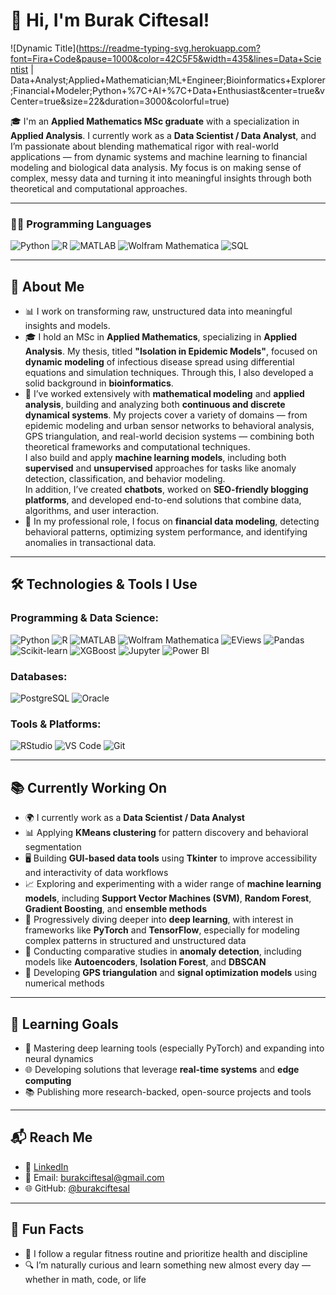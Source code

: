 # 👋 Hi, I'm Burak Ciftesal!

![Dynamic Title](https://readme-typing-svg.herokuapp.com?font=Fira+Code&pause=1000&color=42C5F5&width=435&lines=Data+Scientist | Data+Analyst;Applied+Mathematician;ML+Engineer;Bioinformatics+Explorer;Financial+Modeler;Python+%7C+AI+%7C+Data+Enthusiast&center=true&vCenter=true&size=22&duration=3000&colorful=true)

🎓 I'm an **Applied Mathematics MSc graduate** with a specialization in **Applied Analysis**. I currently work as a **Data Scientist / Data Analyst**, and I’m passionate about blending mathematical rigor with real-world applications — from dynamic systems and machine learning to financial modeling and biological data analysis. My focus is on making sense of complex, messy data and turning it into meaningful insights through both theoretical and computational approaches.

---

### 🧑‍💻 Programming Languages  
![Python](https://img.shields.io/badge/-Python-3776AB?style=flat-square&logo=python&logoColor=white)
![R](https://img.shields.io/badge/-R-276DC3?style=flat-square&logo=r&logoColor=white)
![MATLAB](https://img.shields.io/badge/-MATLAB-0076A8?style=flat-square&logo=Mathworks&logoColor=white)
![Wolfram Mathematica](https://img.shields.io/badge/-Mathematica-DD1100?style=flat-square)
![SQL](https://img.shields.io/badge/-SQL-4479A1?style=flat-square&logo=postgresql&logoColor=white)

---

## 🚀 About Me

- 📊 I work on transforming raw, unstructured data into meaningful insights and models.
- 🎓 I hold an MSc in **Applied Mathematics**, specializing in **Applied Analysis**. My thesis, titled **"Isolation in Epidemic Models"**, focused on **dynamic modeling** of infectious disease spread using differential equations and simulation techniques. Through this, I also developed a solid background in **bioinformatics**.
- 🧮 I’ve worked extensively with **mathematical modeling** and **applied analysis**, building and analyzing both **continuous and discrete dynamical systems**. My projects cover a variety of domains — from epidemic modeling and urban sensor networks to behavioral analysis, GPS triangulation, and real-world decision systems — combining both theoretical frameworks and computational techniques.  
  I also build and apply **machine learning models**, including both **supervised** and **unsupervised** approaches for tasks like anomaly detection, classification, and behavior modeling.  
  In addition, I’ve created **chatbots**, worked on **SEO-friendly blogging platforms**, and developed end-to-end solutions that combine data, algorithms, and user interaction.
- 💼 In my professional role, I focus on **financial data modeling**, detecting behavioral patterns, optimizing system performance, and identifying anomalies in transactional data.

---

## 🛠️ Technologies & Tools I Use

### Programming & Data Science:
![Python](https://img.shields.io/badge/Python-3776AB?style=flat&logo=python&logoColor=white)
![R](https://img.shields.io/badge/R-276DC3?style=flat&logo=r&logoColor=white)
![MATLAB](https://img.shields.io/badge/MATLAB-0076A8?style=flat&logo=Mathworks&logoColor=white)
![Wolfram Mathematica](https://img.shields.io/badge/Mathematica-DD1100?style=flat)
![EViews](https://img.shields.io/badge/EViews-003B6F?style=flat)
![Pandas](https://img.shields.io/badge/Pandas-150458?style=flat&logo=pandas&logoColor=white)
![Scikit-learn](https://img.shields.io/badge/Scikit--learn-F7931E?style=flat&logo=scikit-learn&logoColor=white)
![XGBoost](https://img.shields.io/badge/XGBoost-EC2025?style=flat)
![Jupyter](https://img.shields.io/badge/Jupyter-F37626?style=flat&logo=jupyter&logoColor=white)
![Power BI](https://img.shields.io/badge/PowerBI-F2C811?style=flat&logo=powerbi&logoColor=black)

### Databases:
![PostgreSQL](https://img.shields.io/badge/PostgreSQL-336791?style=flat&logo=postgresql&logoColor=white)
![Oracle](https://img.shields.io/badge/Oracle-F80000?style=flat&logo=oracle&logoColor=white)

### Tools & Platforms:
![RStudio](https://img.shields.io/badge/RStudio-75AADB?style=flat&logo=rstudio&logoColor=white)
![VS Code](https://img.shields.io/badge/VS_Code-007ACC?style=flat&logo=visual-studio-code&logoColor=white)
![Git](https://img.shields.io/badge/Git-F05032?style=flat&logo=git&logoColor=white)

---

## 📚 Currently Working On

- 🌍 I currently work as a **Data Scientist / Data Analyst**
- 📊 Applying **KMeans clustering** for pattern discovery and behavioral segmentation
- 🖥️ Building **GUI-based data tools** using **Tkinter** to improve accessibility and interactivity of data workflows
- 📈 Exploring and experimenting with a wider range of **machine learning models**, including **Support Vector Machines (SVM)**, **Random Forest**, **Gradient Boosting**, and **ensemble methods**
- 🤖 Progressively diving deeper into **deep learning**, with interest in frameworks like **PyTorch** and **TensorFlow**, especially for modeling complex patterns in structured and unstructured data
- 🧪 Conducting comparative studies in **anomaly detection**, including models like **Autoencoders**, **Isolation Forest**, and **DBSCAN**
- 📐 Developing **GPS triangulation** and **signal optimization models** using numerical methods

---

## 🎯 Learning Goals

- 🧠 Mastering deep learning tools (especially PyTorch) and expanding into neural dynamics
- 🌐 Developing solutions that leverage **real-time systems** and **edge computing**
- 📚 Publishing more research-backed, open-source projects and tools

---

## 📬 Reach Me

- 💼 [LinkedIn](https://www.linkedin.com/in/burakciftesal)
- 📧 Email: burakciftesal@gmail.com 
- 🌐 GitHub: [@burakciftesal](https://github.com/burakciftesal)

---

## 🎯 Fun Facts

- 💪 I follow a regular fitness routine and prioritize health and discipline
- 🔍 I’m naturally curious and learn something new almost every day — whether in math, code, or life
